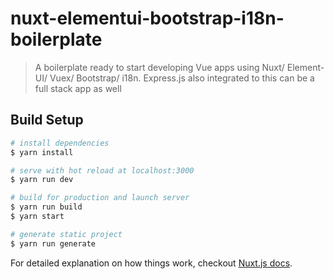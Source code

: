 # nuxt-elementui-bootstrap-i18n-boilerplate

> A boilerplate ready to start developing Vue apps using Nuxt/ Element-UI/ Vuex/ Bootstrap/ i18n. Express.js also integrated to this can be a full stack app as well

## Build Setup

``` bash
# install dependencies
$ yarn install

# serve with hot reload at localhost:3000
$ yarn run dev

# build for production and launch server
$ yarn run build
$ yarn start

# generate static project
$ yarn run generate
```

For detailed explanation on how things work, checkout [Nuxt.js docs](https://nuxtjs.org).
